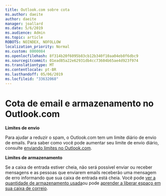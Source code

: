 ```yaml
---
title: Outlook.com sobre cota
ms.author: daeite
author: daeite
manager: joallard
ms.date: 5/6/2019
ms.audience: Admin
ms.topic: article
ROBOTS: NOINDEX, NOFOLLOW
localization_priority: Normal
ms.custom: 8000084
ms.openlocfilehash: 8f314b20f6095b83cb12b340f10aa04eb8f6dbc9
ms.sourcegitcommit: 01ead85a22e62931db4cc73604b65ae4d923f974
ms.translationtype: MT
ms.contentlocale: pt-BR
ms.lasthandoff: 05/06/2019
ms.locfileid: "33632068"
---
```

# <a name="email-and-storage-quota-in-outlookcom"></a>Cota de email e armazenamento no Outlook.com

**Limites de envio**

Para ajudar a reduzir o spam, o Outlook.com tem um limite diário de envio de emails. Para saber como você pode aumentar seu limite de envio diário, consulte [enviando limites no Outlook.com](https://support.office.com/article/279ee200-594c-40f0-9ec8-bb6af7735c2e).

**Limites de armazenamento**

Se a caixa de entrada estiver cheia, não será possível enviar ou receber mensagens e as pessoas que enviarem emails receberão uma mensagem de erro informando que sua caixa de entrada está cheia. Você pode [ver a quantidade de armazenamento usada](https://go.microsoft.com/fwlink/?linkid=2052089)ou pode [aprender a liberar espaço em sua caixa de correio](https://support.office.com/article/7ac99134-69e5-4619-ac0b-2d313bba5e9e).